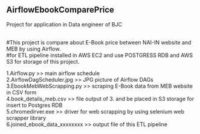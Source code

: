 ## AirflowEbookComparePrice
Project for application in Data engineer of BJC<br />
<br />

#This project is compare about E-Book price between NAI-IN website and MEB by using Airflow.<br />
#for ETL pipeline installed in AWS EC2 and use POSTGRESS RDB and AWS S3 for storage of this project.<br />

1.Airflow.py >> main airflow schedule<br />
2.AirflowDagScheduler.jpg >> JPG picture of Airflow DAGs<br />
3.EbookMebWebScrapping.py >> scraping E-Book data from MEB website in CSV form<br />
4.book_details_meb.csv >> file output of 3. and be placed in S3 storage for insert to Postgres RDB<br />
5.chromedirver.exe >> driver for web scrapping by using selenium web scrapper library<br />
6.joined_ebook_data_xxxxxxxx >> output file of this ETL pipeline<br />
